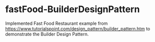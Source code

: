 # fastFood-BuilderDesignPattern

Implemented Fast Food Restaurant example from https://www.tutorialspoint.com/design_pattern/builder_pattern.htm to demonstrate the Builder Design Pattern.
